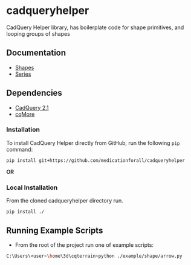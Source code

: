 # cadqueryhelper
CadQuery Helper library, has boilerplate code for shape primitives, and looping groups of shapes

## Documentation
* [Shapes](./documentation/shapes.md)
* [Series](./documentation/series.md)

## Dependencies
* [CadQuery 2.1](https://github.com/CadQuery/cadquery)
* [cqMore](https://github.com/JustinSDK/cqMore)

### Installation
To install CadQuery Helper directly from GitHub, run the following `pip` command:

	pip install git+https://github.com/medicationforall/cadqueryhelper

**OR**

### Local Installation
From the cloned cadqueryhelper directory run.

	pip install ./


## Running Example Scripts
* From the root of the project run one of example scripts:

``` bash
C:\Users\<user>\home\3d\cqterrain>python ./example/shape/arrow.py
```
